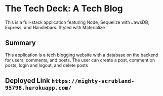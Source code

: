 # The Tech Deck: A Tech Blog

This is a full-stack application featuring Node, Sequelize with JawsDB, Express, and Handlebars. Styled with Materialize

## Summary

This application is a tech blogging website with a database on the backend for users, comments, and posts. The user can create a post, comment on posts, login and logout, and delete posts

## Deployed Link `https://mighty-scrubland-95798.herokuapp.com/`
